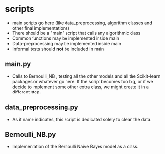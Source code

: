 # scripts 
- main scripts go here (like data_preprocessing, algorithm classes and other final implementations)
- There should be a "main" script that calls any algorithmic class 
- Common functions may be implemented inside main 
- Data-preprocessing may be implemented inside main 
- Informal tests should **not** be included in main

## main.py
- Calls to Bernoulli_NB , testing all the other models and all the Scikit-learn packages or whatever go here. If the script becomes too big, or if we decide to implement some other extra class, we might create it in a different step. 

## data_preprocessing.py 
- As it name indicates, this script is dedicated solely to clean the data. 

## Bernoulli_NB.py 
- Implementation of the Bernoulli Naive Bayes model as a class. 
